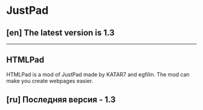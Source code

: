# JustPad

## [en] The latest version is 1.3

---

## HTMLPad
HTMLPad is a mod of JustPad made by KATAR7 and egfilin.
The mod can make you create webpages easier.

## [ru] Последняя версия - 1.3
